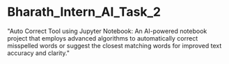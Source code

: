# Bharath_Intern_AI_Task_2

"Auto Correct Tool using Jupyter Notebook: An AI-powered notebook project that employs advanced algorithms to automatically correct misspelled words or suggest the closest matching words for improved text accuracy and clarity."
